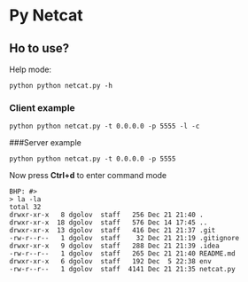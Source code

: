 # Py Netcat

## Ho to use?

Help mode:

```bigquery
python python netcat.py -h
```

### Client example

```bigquery
python python netcat.py -t 0.0.0.0 -p 5555 -l -c
```

###Server example

```bigquery
python python netcat.py -t 0.0.0.0 -p 5555
```

Now press **Ctrl+d** to enter command mode

```
BHP: #> 
> la -la
total 32
drwxr-xr-x   8 dgolov  staff   256 Dec 21 21:40 .
drwxr-xr-x  18 dgolov  staff   576 Dec 14 17:45 ..
drwxr-xr-x  13 dgolov  staff   416 Dec 21 21:37 .git
-rw-r--r--   1 dgolov  staff    32 Dec 21 21:19 .gitignore
drwxr-xr-x   9 dgolov  staff   288 Dec 21 21:39 .idea
-rw-r--r--   1 dgolov  staff   265 Dec 21 21:40 README.md
drwxr-xr-x   6 dgolov  staff   192 Dec  5 22:38 env
-rw-r--r--   1 dgolov  staff  4141 Dec 21 21:35 netcat.py
```